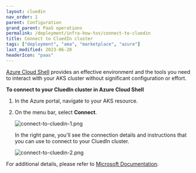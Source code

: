 ```yaml
---
layout: cluedin
nav_order: 1
parent: Configuration
grand_parent: PaaS operations
permalink: /deployment/infra-how-tos/connect-to-cluedin
title: Connect to CluedIn cluster
tags: ["deployment", "ama", "marketplace", "azure"]
last_modified: 2023-06-20
headerIcon: "paas"
---
```


[Azure Cloud Shell](https://learn.microsoft.com/en-us/azure/cloud-shell/overview) provides an effective environment and the tools you need to interact with your AKS cluster without significant configuration or effort.

**To connect to your CluedIn cluster in Azure Cloud Shell**

1. In the Azure portal, navigate to your AKS resource.

1. On the menu bar, select **Connect**.

    ![connect-to-cluedin-1.png](../../assets/images/ama/howtos/connect-to-cluedin-1.png)

    In the right pane, you'll see the connection details and instructions that you can use to connect to your CluedIn cluster.

    ![connect-to-cluedin-2.png](../../assets/images/ama/howtos/connect-to-cluedin-2.png)

For additional details, please refer to [Microsoft Documentation](https://learn.microsoft.com/en-us/azure/aks/learn/quick-kubernetes-deploy-portal?tabs=azure-cli#connect-to-the-cluster).